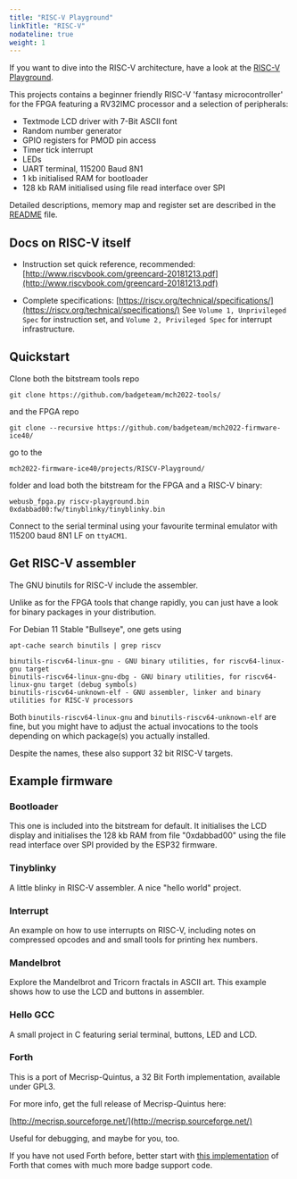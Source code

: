 ```yaml
---
title: "RISC-V Playground"
linkTitle: "RISC-V"
nodateline: true
weight: 1
---
```


If you want to dive into the RISC-V architecture, have a look at the [RISC-V Playground](https://github.com/badgeteam/mch2022-firmware-ice40/tree/master/projects/RISCV-Playground).

This projects contains a beginner friendly RISC-V 'fantasy microcontroller' for the FPGA featuring a RV32IMC processor and a selection of peripherals:

  * Textmode LCD driver with 7-Bit ASCII font
  * Random number generator
  * GPIO registers for PMOD pin access
  * Timer tick interrupt
  * LEDs
  * UART terminal, 115200 Baud 8N1
  * 1 kb initialised RAM for bootloader
  * 128 kb RAM initialised using file read interface over SPI

Detailed descriptions, memory map and register set are described in the [README](https://github.com/badgeteam/mch2022-firmware-ice40/blob/master/projects/RISCV-Playground/README) file.

## Docs on RISC-V itself

 * Instruction set quick reference, recommended: [http://www.riscvbook.com/greencard-20181213.pdf](http://www.riscvbook.com/greencard-20181213.pdf)

 * Complete specifications: [https://riscv.org/technical/specifications/](https://riscv.org/technical/specifications/)
   See `Volume 1, Unprivileged Spec` for instruction set, and `Volume 2, Privileged Spec` for interrupt infrastructure.

## Quickstart

Clone both the bitstream tools repo

`git clone https://github.com/badgeteam/mch2022-tools/`

and the FPGA repo

`git clone --recursive https://github.com/badgeteam/mch2022-firmware-ice40/`

go to the

`mch2022-firmware-ice40/projects/RISCV-Playground/`

folder and load both the bitstream for the FPGA and a RISC-V binary:

`webusb_fpga.py riscv-playground.bin 0xdabbad00:fw/tinyblinky/tinyblinky.bin`

Connect to the serial terminal using your favourite terminal emulator with 115200 baud 8N1 LF on `ttyACM1`.

## Get RISC-V assembler

The GNU binutils for RISC-V include the assembler.

Unlike as for the FPGA tools that change rapidly,
you can just have a look for binary packages in your distribution.

For Debian 11 Stable "Bullseye", one gets using

`apt-cache search binutils | grep riscv`

```
binutils-riscv64-linux-gnu - GNU binary utilities, for riscv64-linux-gnu target
binutils-riscv64-linux-gnu-dbg - GNU binary utilities, for riscv64-linux-gnu target (debug symbols)
binutils-riscv64-unknown-elf - GNU assembler, linker and binary utilities for RISC-V processors
```

Both `binutils-riscv64-linux-gnu` and `binutils-riscv64-unknown-elf` are fine,
but you might have to adjust the actual invocations to the tools depending
on which package(s) you actually installed.

Despite the names, these also support 32 bit RISC-V targets.

## Example firmware
### Bootloader

  This one is included into the bitstream for default.
  It initialises the LCD display and initialises the 128 kb RAM from
  file "0xdabbad00" using the file read interface over SPI provided
  by the ESP32 firmware.

### Tinyblinky

  A little blinky in RISC-V assembler. A nice "hello world" project.

### Interrupt

  An example on how to use interrupts on RISC-V, including notes
  on compressed opcodes and and small tools for printing hex numbers.

### Mandelbrot

  Explore the Mandelbrot and Tricorn fractals in ASCII art.
  This example shows how to use the LCD and buttons in assembler.

### Hello GCC

  A small project in C featuring serial terminal, buttons, LED and LCD.

### Forth

  This is a port of Mecrisp-Quintus, a 32 Bit Forth implementation,
  available under GPL3.

  For more info, get the full release of Mecrisp-Quintus here:

  [http://mecrisp.sourceforge.net/](http://mecrisp.sourceforge.net/)

  Useful for debugging, and maybe for you, too.

  If you have not used
  Forth before, better start with [this implementation](https://github.com/badgeteam/mch2022-firmware-ice40/tree/master/projects/Forth) of Forth that
  comes with much more badge support code.
